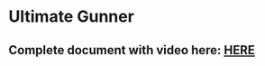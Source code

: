 # Ultimate Gunner


## Complete document with video here: [HERE](https://docs.google.com/document/d/1XXzl905UY4qI6yJQy-iuM9nlehNWOvltFJn9bOZfk9A//)
